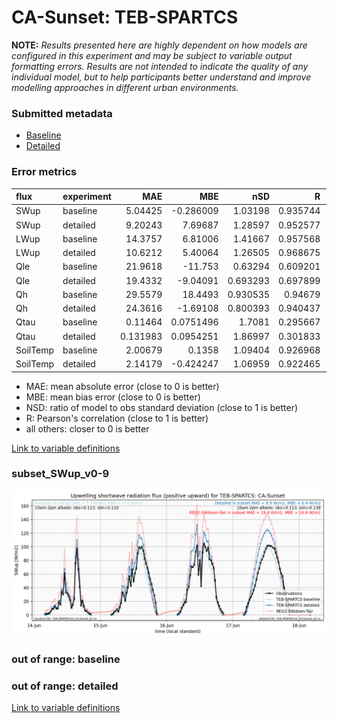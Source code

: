 # CA-Sunset: TEB-SPARTCS

**NOTE:** *Results presented here are highly dependent on how models are configured in this experiment and may be subject to variable output formatting errors. Results are not intended to indicate the quality of any individual model, but to help participants better understand and improve modelling approaches in different urban environments.*

### Submitted metadata

- [Baseline](TEB-SPARTCS_CA-Sunset_baseline_attrs.md)
- [Detailed](TEB-SPARTCS_CA-Sunset_detailed_attrs.md)

### Error metrics

| flux     | experiment   |       MAE |         MBE |      nSD |        R |         5th |      95th |      RMSE |    cRMSE |       AMBE |     1-nSD |       1-R |   nSkewness |   nKurtosis |   Overlap |
|:---------|:-------------|----------:|------------:|---------:|---------:|------------:|----------:|----------:|---------:|-----------:|----------:|----------:|------------:|------------:|----------:|
| SWup     | baseline     |  5.04425  |  -0.286009  | 1.03198  | 0.935744 |  0.933333   |  1.57504  | 10.2697   | 0.365574 |  0.286009  | 0.0319789 | 0.0642563 | 0.233384    |  8.59433    | 0.0766762 |
| SWup     | detailed     |  9.20243  |   7.69687   | 1.28597  | 0.952577 |  0.933333   | 20.8858   | 14.8293   | 0.451383 |  7.69687   | 0.285972  | 0.0474225 | 0.049172    |  2.81175    | 0.120146  |
| LWup     | baseline     | 14.3757   |   6.81006   | 1.41667  | 0.957568 |  9.98606    | 50.8327   | 23.7052   | 0.542072 |  6.81006   | 0.416674  | 0.0424322 | 0.342684    |  1.01224    | 0.0962188 |
| LWup     | detailed     | 10.6212   |   5.40064   | 1.26505  | 0.968675 |  7.01297    | 30.0233   | 17.073    | 0.386664 |  5.40064   | 0.265055  | 0.0313247 | 0.0279422   |  0.118363   | 0.0877556 |
| Qle      | baseline     | 21.9618   | -11.753     | 0.63294  | 0.609201 |  7.72485    | 42.8323   | 38.0208   | 0.793371 | 11.753     | 0.367062  | 0.390799  | 0.311151    |  0.429492   | 0.216075  |
| Qle      | detailed     | 19.4332   |  -9.04091   | 0.693293 | 0.697899 |  5.04151    | 32.186    | 33.8709   | 0.716211 |  9.04091   | 0.306709  | 0.302101  | 0.0104214   |  0.328638   | 0.170638  |
| Qh       | baseline     | 29.5579   |  18.4493    | 0.930535 | 0.94679  | 25.3776     |  9.4164   | 38.1026   | 0.322263 | 18.4493    | 0.0694688 | 0.0532104 | 0.020567    |  0.00681796 | 0.404364  |
| Qh       | detailed     | 24.3616   |  -1.69108   | 0.800393 | 0.940437 | 13.8208     | 48.2547   | 38.0745   | 0.367683 |  1.69108   | 0.19961   | 0.0595631 | 0.000451679 |  0.0110627  | 0.243543  |
| Qtau     | baseline     |  0.11464  |   0.0751496 | 1.7081   | 0.295667 |  0.0106885  |  0.180438 |  0.175942 | 1.70515  |  0.0751496 | 0.70809   | 0.704333  | 0.069074    |  0.171483   | 0.295237  |
| Qtau     | detailed     |  0.131983 |   0.0954251 | 1.86997  | 0.301833 |  0.00844599 |  0.242112 |  0.196014 | 1.83519  |  0.0954251 | 0.86996   | 0.698167  | 0.143883    |  0.199021   | 0.321732  |
| SoilTemp | baseline     |  2.00679  |   0.1358    | 1.09404  | 0.926968 |  0.226711   |  3.13184  |  2.73333  | 0.410661 |  0.1358    | 0.0940435 | 0.0730321 | 2.08006     |  1.05776    | 0.112717  |
| SoilTemp | detailed     |  2.14179  |  -0.424247  | 1.06959  | 0.922465 |  0.431827   |  2.17447  |  2.77915  | 0.413162 |  0.424247  | 0.0695947 | 0.0775347 | 1.744       |  1.02047    | 0.120218  |

 - MAE: mean absolute error (close to 0 is better)
 - MBE: mean bias error (close to 0 is better)
 - NSD: ratio of model to obs standard deviation (close to 1 is better)
 - R: Pearson's correlation (close to 1 is better)
 - all others: closer to 0 is better

[Link to variable definitions](../modelattrs/variable_definitions.md)

### <a name="subset_swup_v0-9"></a>subset_SWup_v0-9
[![TEB-SPARTCS_CA-Sunset_subset_SWup_v0-9.png](TEB-SPARTCS_CA-Sunset_subset_SWup_v0-9.png)](TEB-SPARTCS_CA-Sunset_subset_SWup_v0-9.png)

### out of range: baseline


### out of range: detailed



[Link to variable definitions](../modelattrs/variable_definitions.md)


